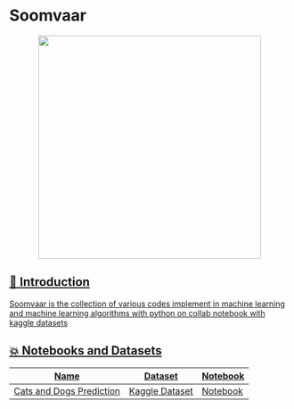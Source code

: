 # Soomvaar

 <p align="center">
    <a href="https://github.com/Ayush7614"><img src="https://github.com/Ayush7614/Soomvaar/blob/master/images/Octa.png" width=400px, height=400px 
 </a> 
</p>

## 📌 Introduction
 
Soomvaar is the collection of various codes implement in machine learning and machine learning algorithms with python on collab notebook with kaggle datasets 

 ## 💥 Notebooks and Datasets 

| Name  | Dataset  |  Notebook |
|---|---|---|
| Cats and Dogs Prediction | [Kaggle Dataset](https://www.kaggle.com/c/dogs-vs-cats) | [Notebook](https://github.com/Ayush7614/Soomvaar/blob/master/Cats%20and%20Dogs%20Prediction/Cats_and_Dogs_Classification.ipynb)  |
